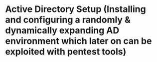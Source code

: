 # Active Directory Setup (Installing and configuring a randomly & dynamically expanding AD environment which later on can be exploited with pentest tools)